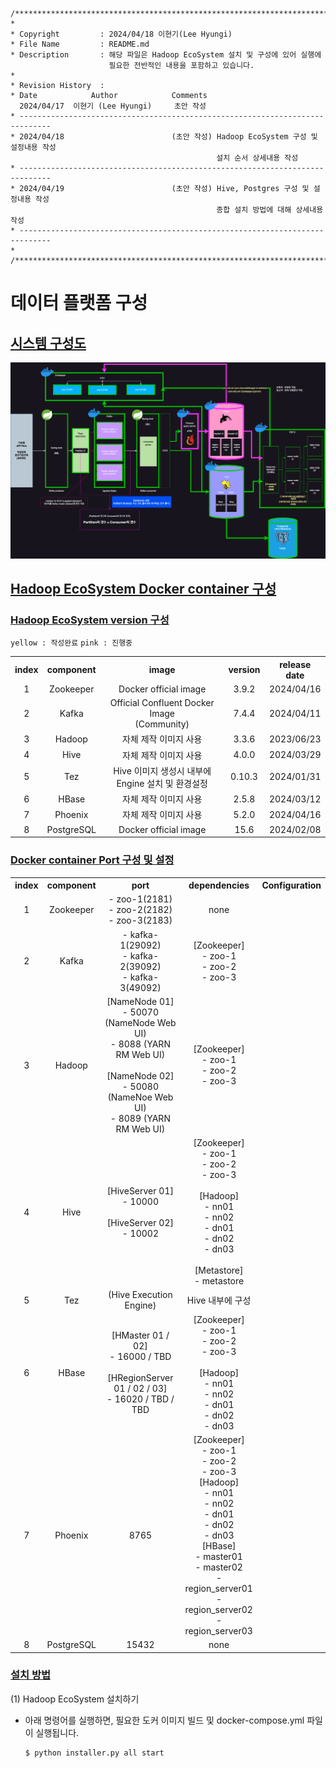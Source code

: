 <link rel="stylesheet" href="./styles.css" />

```
/*****************************************************************************/
*
* Copyright         : 2024/04/18 이현기(Lee Hyungi)
* File Name         : README.md
* Description       : 해당 파일은 Hadoop EcoSystem 설치 및 구성에 있어 실행에 
                      필요한 전반적인 내용을 포함하고 있습니다.
*                    
* Revision History  :
* Date		      Author 			Comments
  2024/04/17  이현기 (Lee Hyungi)     초안 작성
* -----------------------------------------------------------------------------
* 2024/04/18        	            (초안 작성) Hadoop EcoSystem 구성 및 설정내용 작성
                                              설치 순서 상세내용 작성
* -----------------------------------------------------------------------------
* 2024/04/19        	            (초안 작성) Hive, Postgres 구성 및 설정내용 작성
                                              종합 설치 방법에 대해 상세내용 작성
* -----------------------------------------------------------------------------
* 
/****************************************************************************/
```

# 데이터 플랫폼 구성

## <u>시스템 구성도</u>

<img src="./hadoop_ecosystem_infra.png" alt="" />

## <u>Hadoop EcoSystem Docker container 구성</u>

### <u>Hadoop EcoSystem version 구성</u>

`yellow : 작성완료` `pink : 진행중`
<table>
    <tr>
        <th style="text-align: center">index</th>
        <th style="text-align: center">component</th>
        <th style="text-align: center">image</th>
        <th style="text-align: center">version</th>
        <th style="text-align: center">release date</th>
    </tr>
    <tr style="text-align: center">
        <td class="complete">1</td>
        <td class="complete">Zookeeper</td>
        <td class="complete">Docker official image</td>
        <td class="complete">3.9.2</td>
        <td class="complete">2024/04/16</td>
    </tr>
    <tr style="text-align: center">
        <td class="complete">2</td>
        <td class="complete">Kafka</td>
        <td class="complete">Official Confluent Docker Image <br/>(Community)</td>
        <td class="complete">7.4.4</td>
        <td class="complete">2024/04/11</td>
    </tr>
    <tr style="text-align: center">
        <td class="complete">3</td>
        <td class="complete">Hadoop</td>
        <td class="complete">자체 제작 이미지 사용</td>
        <td class="complete">3.3.6</td>
        <td class="complete">2023/06/23</td>
    </tr>
    <tr style="text-align: center">
        <td class="complete">4</td>
        <td class="complete">Hive</td>
        <td class="complete">자체 제작 이미지 사용</td>
        <td class="complete">4.0.0</td>
        <td class="complete">2024/03/29</td>
    </tr>
    <tr style="text-align: center">
        <td class="complete">5</td>
        <td class="complete">Tez</td>
        <td class="complete">Hive 이미지 생성시 내부에 Engine 설치 및 환경설정</td>
        <td class="complete">0.10.3</td>
        <td class="complete">2024/01/31</td>
    </tr>
    <tr style="text-align: center">
        <td class="progress">6</td>
        <td class="progress">HBase</td>
        <td class="progress">자체 제작 이미지 사용</td>
        <td class="progress">2.5.8</td>
        <td class="progress">2024/03/12</td>
    </tr>
    <tr style="text-align: center">
        <td class="progress">7</td>
        <td class="progress">Phoenix</td>
        <td class="progress">자체 제작 이미지 사용</td>
        <td class="progress">5.2.0</td>
        <td class="progress">2024/04/16</td>
    </tr>
    <tr style="text-align: center">
        <td class="complete">8</td>
        <td class="complete">PostgreSQL</td>
        <td class="complete">Docker official image</td>
        <td class="complete">15.6</td>
        <td class="complete">2024/02/08</td>
    </tr>
</table>


### <u>Docker container Port 구성 및 설정</u>

<table>
    <tr>
        <th style="text-align: center">index</th>
        <th style="text-align: center">component</th>
        <th style="text-align: center">port</th>
        <th style="text-align: center">dependencies</th>
        <th style="text-align: center">Configuration</th>
    </tr>
    <tr style="text-align: center">
        <td class="complete">1</td>
        <td class="complete">Zookeeper</td>
        <td class="complete">
            <div class="align-center">
                - zoo-1(2181)<br/>
                - zoo-2(2182)<br/>
                - zoo-3(2183)
            </div>
        </td>
        <td class="complete">none</td>
        <td class="complete"></td>
    </tr>
    <tr style="text-align: center">
        <td class="complete">2</td>
        <td class="complete">Kafka</td>
        <td class="complete">
            <div class="align-center">
                - kafka-1(29092)<br/>
                - kafka-2(39092)<br/> 
                - kafka-3(49092)
            </div>
        </td>
        <td class="complete">
            <div class="align-center">
                [Zookeeper] <br/>- zoo-1<br/>- zoo-2<br/>- zoo-3
            </div>
        </td>
    </tr>
    <tr style="text-align: center">
        <td class="complete">3</td>
        <td class="complete">Hadoop</td>
        <td class="complete align-center">
            <div class="align-center">
                [NameNode 01] <br/> - 50070 (NameNode Web UI)<br/>- 8088 (YARN RM Web UI)<br/>
            </div>
            <br/>
            <div class="align-center">
                [NameNode 02] <br/> - 50080 (NameNoe Web UI)<br/>- 8089 (YARN RM Web UI)<br/>
            </div>
        </td>
        <td class="complete">
            <div class="align-center">
                [Zookeeper] <br/>- zoo-1<br/>- zoo-2<br/>- zoo-3
            </div>
        </td>
    </tr>
    <tr style="text-align: center">
        <td class="complete">4</td>
        <td class="complete">Hive</td>
        <td class="complete">
            <div class="align-center">
                [HiveServer 01] <br/> - 10000
            </div>
            <br/>
            <div class="align-center">
                [HiveServer 02] <br/> - 10002
            </div>
        </td>
        <td class="complete">
            <div class="align-center">
                [Zookeeper] <br/> - zoo-1<br/>- zoo-2<br/>- zoo-3
            </div>
            <br/>
            <div class="align-center">
                [Hadoop] <br/> - nn01<br/>- nn02<br/>- dn01<br/>- dn02<br/>- dn03
            </div>
            <br/>
            <div class="align-center">
                [Metastore] <br/> - metastore
            </div>
        </td>
    </tr>
    <tr style="text-align: center">
        <td class="complete">5</td>
        <td class="complete">Tez</td>
        <td class="complete">(Hive Execution Engine)</td>
        <td class="complete">Hive 내부에 구성</td>
    </tr>
    <tr style="text-align: center">
        <td class="progress">6</td>
        <td class="progress">HBase</td>
        <td class="progress">
            <div class="align-center">
                [HMaster 01 / 02] <br/> - 16000 / TBD
            </div>
            <br/>
            <div class="align-center">
                [HRegionServer 01 / 02 / 03] <br/> - 16020 / TBD / TBD
            </div>
        </td>
        <td class="progress">
            <div class="align-center">
                [Zookeeper] <br/>- zoo-1<br/>- zoo-2<br/>- zoo-3
            </div>
            <br/>        
            <div class="align-center">
                [Hadoop] <br/>- nn01<br/>- nn02<br/>- dn01<br/>- dn02<br/>- dn03
            </div>        
        </td>
    </tr>
    <tr style="text-align: center">
        <td class="progress">7</td>
        <td class="progress">Phoenix</td>
        <td class="progress">8765</td>
        <td class="progress">
            <div class="align-center">
                [Zookeeper] <br/>- zoo-1<br/>- zoo-2<br/>- zoo-3
            </div>        
            <div class="align-center">
                [Hadoop] <br/>- nn01<br/>- nn02<br/>- dn01<br/>- dn02<br/>- dn03
            </div>        
            <div class="align-center">
                [HBase] <br/>- master01<br/>- master02<br/>- region_server01<br/>- region_server02<br/>- region_server03
            </div>        
        </td>
    </tr>
    <tr style="text-align: center">
        <td class="complete">8</td>
        <td class="complete">PostgreSQL</td>
        <td class="complete">15432</td>
        <td class="complete">none</td>
    </tr>
</table>

### <u>설치 방법</u>

(1) Hadoop EcoSystem 설치하기

- 아래 명령어를 실행하면, 필요한 도커 이미지 빌드 및 docker-compose.yml 파일이 실행됩니다.

    ```zsh   
    $ python installer.py all start
    ```
